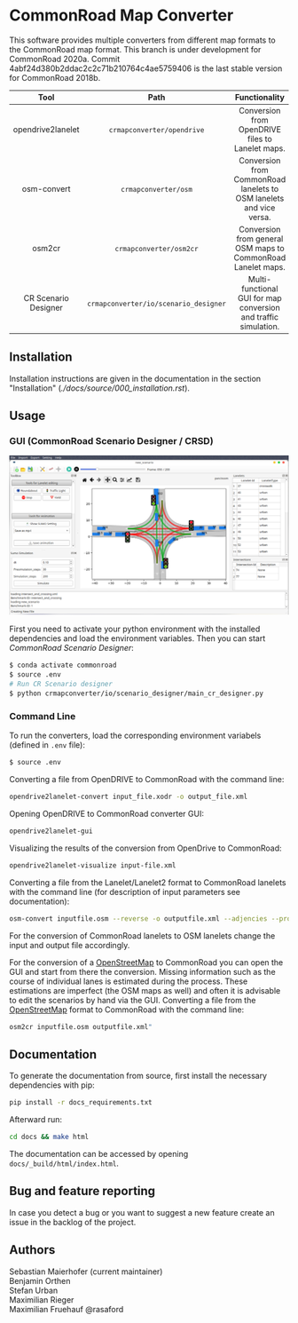 # CommonRoad Map Converter

This software provides multiple converters from different map formats to the CommonRoad map format.
This branch is under development for CommonRoad 2020a.
Commit 4abf24d380b2ddac2c2c71b210764c4ae5759406 is the last stable version for CommonRoad 2018b.

|         Tool         |                 Path                  |                            Functionality                            |
| :------------------: | :-----------------------------------: | :-----------------------------------------------------------------: |
|  opendrive2lanelet   |      `crmapconverter/opendrive`       |          Conversion from OpenDRIVE files to Lanelet maps.           |
|     osm-convert      |         `crmapconverter/osm`          | Conversion from CommonRoad lanelets to OSM lanelets and vice versa. |
|        osm2cr        |        `crmapconverter/osm2cr`        |    Conversion from general OSM maps to CommonRoad Lanelet maps.     |
| CR Scenario Designer | `crmapconverter/io/scenario_designer` |   Multi-functional GUI for map conversion and traffic simulation.   |

## Installation

Installation instructions are given in the documentation in the section "Installation" (*./docs/source/000_installation.rst*).

## Usage

### GUI (CommonRoad Scenario Designer / CRSD)

![GUI_Screenshot](./docs/source/images/gui/GUI_screenshot.png)

First you need to activate your python environment with the installed dependencies and load the environment variables.
Then you can start _CommonRoad Scenario Designer_:

```bash
$ conda activate commonroad
$ source .env
# Run CR Scenario designer
$ python crmapconverter/io/scenario_designer/main_cr_designer.py
```

### Command Line

To run the converters, load the corresponding environment variabels (defined in `.env` file):

```bash
$ source .env
```

Converting a file from OpenDRIVE to CommonRoad with the command line:

```bash
opendrive2lanelet-convert input_file.xodr -o output_file.xml
```

Opening OpenDRIVE to CommonRoad converter GUI:

```bash
opendrive2lanelet-gui
```

Visualizing the results of the conversion from OpenDrive to CommonRoad:

```bash
opendrive2lanelet-visualize input-file.xml
```

Converting a file from the Lanelet/Lanelet2 format to CommonRoad lanelets with the command line (for description of input parameters see documentation):

```bash
osm-convert inputfile.osm --reverse -o outputfile.xml --adjencies --proj "+proj=etmerc +lat_0=38 +lon_0=125 +ellps=bessel"
```

For the conversion of CommonRoad lanelets to OSM lanelets change the input and output file accordingly.

For the conversion of a [OpenStreetMap](https://www.openstreetmap.de/karte.html) to CommonRoad you can
open the GUI and start from there the conversion.
Missing information such as the course of individual lanes is estimated during the process.
These estimations are imperfect (the OSM maps as well) and often it is advisable to edit the scenarios by hand via the GUI.
Converting a file from the [OpenStreetMap](https://www.openstreetmap.de/karte.html) format to CommonRoad with the command line:
```bash
osm2cr inputfile.osm outputfile.xml"
```

## Documentation

To generate the documentation from source, first install the necessary dependencies with pip:

```bash
pip install -r docs_requirements.txt
```

Afterward run:

```bash
cd docs && make html
```

The documentation can be accessed by opening `docs/_build/html/index.html`.

## Bug and feature reporting

In case you detect a bug or you want to suggest a new feature create an issue in the backlog of the project.

## Authors

Sebastian Maierhofer (current maintainer)  
Benjamin Orthen  
Stefan Urban  
Maximilian Rieger  
Maximilian Fruehauf @rasaford
